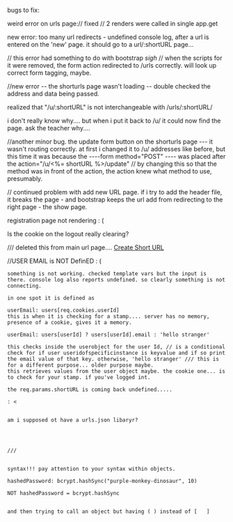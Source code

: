 bugs to fix:

weird error on urls page:// fixed // 2 renders were called in single app.get

new error: too many url redirects - undefined console log, after a url is entered on the 'new' page. it should go to a url/:shortURL page... 

// this error had something to do with bootstrap *sigh*  // when the scripts for it were removed, the form action redirected to /urls correctly. will look up correct form tagging, maybe. 

//new error -- the shorturls page wasn't loading -- double checked the address and data being passed. 

realized that "/u/:shortURL" is not interchangeable with /urls/:shortURL/

i don't really know why.... but when i put it back to /u/ it could now find the page. ask the teacher why.... 

//another minor bug. the update form button on the shorturls page --- it wasn't routing correctly. at first i changed it to /u/ addresses like before, but this time it was because the ----form method="POST" ---- was placed after the action="/u/<%= shortURL %>/update"  // by changing this so that the method was in front of the action, the action knew what method to use, presumably. 

// continued problem with add new URL page. if i try to add the header file, it breaks the page -  and bootstrap keeps the url add from redirecting to the right page - the show page.

registration page not rendering : (


  Is the cookie on the logout really clearing? 


  /// deleted this from main url page.... 
  <a href="/urls/new" type="button" class="btn btn-outline-info btn-sm">Create Short URL</a>

  //USER EMAIL is NOT DefinED : (

    something is not working. checked template vars but the input is there. console log also reports undefined. so clearly something is not connecting. 

    in one spot it is defined as

    userEmail: users[req.cookies.userId]
    this is when it is checking for a stamp.... server has no memory, presence of a cookie, gives it a memory. 

    userEmail: users[userId] ? users[userId].email : 'hello stranger'

    this checks inside the userobject for the user Id, // is a conditional check for if user useridofspecificinstance is keyvalue and if so print the email value of that key. otherwise, 'hello stranger' /// this is for a different purpose... older purpose maybe. 
    this retrieves values from the user object maybe. the cookie one... is to check for your stamp. if you've logged int. 

    the req.params.shortURL is coming back undefined..... 

    : <


    am i supposed ot have a urls.json libaryr?




    ///


    syntax!!! pay attention to your syntax within objects. 

    hashedPassword: bcrypt.hashSync("purple-monkey-dinosaur", 10)

    NOT hashedPassword = bcrypt.hashSync


    and then trying to call an object but having ( ) instead of [   ]